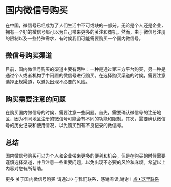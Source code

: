 # 国内微信号购买

在中国，微信号已经成为了人们生活中不可或缺的一部分。无论是个人还是企业，拥有一个好的微信号都可以为自己带来更多的关注和商机。然而，由于微信号注册的限制以及一些特殊需求，有时候我们可能需要购买一个国内微信号。

## 微信号购买渠道

目前，国内微信号购买的渠道主要有两种：一种是通过第三方平台购买，另一种是通过个人或者机构手中闲置的微信号进行购买。在选择购买渠道的时候，需要注意选择正规渠道，以避免出现不必要的风险。

## 购买需要注意的问题

在购买国内微信号的时候，需要注意一些问题。首先，需要确认微信号的注册地区，因为不同地区注册的微信号可能会有不同的功能和限制。其次，需要确认微信号的历史记录和使用情况，以免购买到有不良记录的微信号。

## 总结

国内微信号购买可以为个人和企业带来更多的便利和机会，但是在购买的时候需要谨慎选择渠道，并且注意一些重要问题，以免出现不必要的风险和麻烦。希望以上内容对您有所帮助。

更多 关于国内微信号购买 请通过✈与我们联系，感谢阅读,谢谢！[点✈这里联系](https://acc.k02.cc)